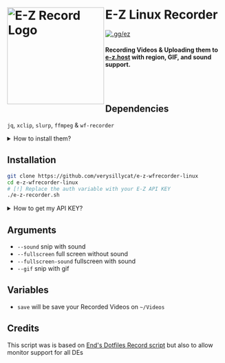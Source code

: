 # E-Z Linux Recorder [<img src="https://r2.e-z.host/9e3dd702-42ab-4d6b-a8a0-b1a4ab53af33/35jx47l1.png" width="225" align="left" alt="E-Z Record Logo">](https://github.com/verysillycat/e-z-wfrecorder-linux)
[![.gg/ez](https://img.shields.io/discord/1207691698386501634.svg?color=768AD4&label=.gg/ez&logo=discord&logoColor=white)](https://discord.gg/ez)
#### Recording Videos & Uploading them to [e-z.host](https://e-z.host) with region, GIF, and sound support.
<br><br>
## Dependencies
`jq`, `xclip`, `slurp`, `ffmpeg` & `wf-recorder`
<details>
<summary>How to install them?</summary>
Go to your prefered terminal and execute this command depending on your Distro.

- **Debian/Ubuntu**: `sudo apt install wf-recorder jq xclip slurp ffmpeg`
- **Fedora**: `sudo dnf install wf-recorder jq xclip slurp ffmpeg`
- **Arch**: `sudo pacman -S wf-recorder jq xclip slurp ffmpeg`
- **Gentoo**: `sudo emerge -av gui-apps/wf-recorder app-misc/jq x11-misc/xclip gui-apps/slurp media-video/ffmpeg`

</details>

## Installation
   ```bash
   git clone https://github.com/verysillycat/e-z-wfrecorder-linux
   cd e-z-wfrecorder-linux
   # [!] Replace the auth variable with your E-Z API KEY 
   ./e-z-recorder.sh 
   ```
<details>
<summary>How to get my API KEY?</summary>
Log in to E-Z, Click on your User Modal on the top right, Go to Account, and Copy your API KEY<br>
Now paste that API KEY into the Script
</details>

## Arguments
* `--sound` snip with sound 
* `--fullscreen` full screen without sound
* `--fullscreen-sound` fullscreen with sound
* `--gif` snip with gif

## Variables
* `save` will be save your Recorded Videos on `~/Videos`


## Credits
This script was is based on [End's Dotfiles Record script](https://github.com/end-4/dots-hyprland/blob/main/.config/ags/scripts/record-script.sh) but also to allow monitor support for all DEs
